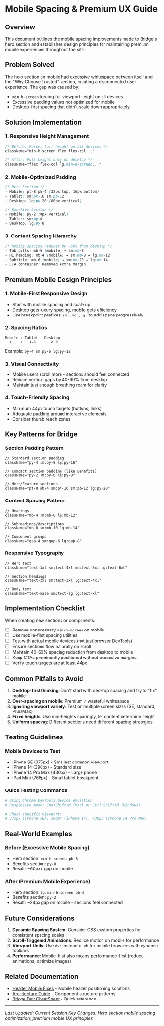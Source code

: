# Mobile Spacing & Premium UX Guide

## Overview
This document outlines the mobile spacing improvements made to Bridge's hero section and establishes design principles for maintaining premium mobile experiences throughout the site.

## Problem Solved
The hero section on mobile had excessive whitespace between itself and the "Why Choose Trusted" section, creating a disconnected user experience. The gap was caused by:
- `min-h-screen` forcing full viewport height on all devices
- Excessive padding values not optimized for mobile
- Desktop-first spacing that didn't scale down appropriately

## Solution Implementation

### 1. Responsive Height Management
```css
/* Before: Forces full height on all devices */
className="min-h-screen flex flex-col..."

/* After: Full height only on desktop */
className="flex flex-col lg:min-h-screen..."
```

### 2. Mobile-Optimized Padding
```css
/* Hero Section */
- Mobile: pt-8 pb-4 (32px top, 16px bottom)
- Tablet: sm:pt-16 sm:pb-12
- Desktop: lg:py-20 (80px vertical)

/* Benefits Section */
- Mobile: py-2 (8px vertical)
- Tablet: sm:py-6
- Desktop: lg:py-8
```

### 3. Content Spacing Hierarchy
```css
/* Mobile spacing reduces by ~50% from desktop */
- Tab pills: mb-6 (mobile) → sm:mb-8
- H1 heading: mb-4 (mobile) → sm:mb-8 → lg:mb-12
- Subtitle: mb-6 (mobile) → sm:mb-10 → lg:mb-14
- CTA container: Removed extra margin
```

## Premium Mobile Design Principles

### 1. **Mobile-First Responsive Design**
- Start with mobile spacing and scale up
- Desktop gets luxury spacing, mobile gets efficiency
- Use breakpoint prefixes: `sm:`, `md:`, `lg:` to add space progressively

### 2. **Spacing Ratios**
```
Mobile : Tablet : Desktop
  1    :   1.5  :    2-3
```
Example: `py-4 sm:py-6 lg:py-12`

### 3. **Visual Connectivity**
- Mobile users scroll more - sections should feel connected
- Reduce vertical gaps by 40-60% from desktop
- Maintain just enough breathing room for clarity

### 4. **Touch-Friendly Spacing**
- Minimum 44px touch targets (buttons, links)
- Adequate padding around interactive elements
- Consider thumb reach zones

## Key Patterns for Bridge

### Section Padding Pattern
```tsx
// Standard section padding
className="py-4 sm:py-8 lg:py-16"

// Compact section padding (like Benefits)
className="py-2 sm:py-6 lg:py-8"

// Hero/Feature sections
className="pt-8 pb-4 sm:pt-16 sm:pb-12 lg:py-20"
```

### Content Spacing Pattern
```tsx
// Headings
className="mb-4 sm:mb-8 lg:mb-12"

// Subheadings/descriptions
className="mb-6 sm:mb-10 lg:mb-14"

// Component groups
className="gap-4 sm:gap-6 lg:gap-8"
```

### Responsive Typography
```tsx
// Hero text
className="text-3xl sm:text-4xl md:text-5xl lg:text-6xl"

// Section headings
className="text-2xl sm:text-3xl lg:text-4xl"

// Body text
className="text-base sm:text-lg lg:text-xl"
```

## Implementation Checklist

When creating new sections or components:

- [ ] Remove unnecessary `min-h-screen` on mobile
- [ ] Use mobile-first spacing utilities
- [ ] Test with actual mobile devices (not just browser DevTools)
- [ ] Ensure sections flow naturally on scroll
- [ ] Maintain 40-60% spacing reduction from desktop to mobile
- [ ] Keep CTAs prominently positioned without excessive margins
- [ ] Verify touch targets are at least 44px

## Common Pitfalls to Avoid

1. **Desktop-first thinking**: Don't start with desktop spacing and try to "fix" mobile
2. **Over-spacing on mobile**: Premium ≠ wasteful whitespace
3. **Ignoring viewport variety**: Test on multiple screen sizes (SE, standard, Plus/Max)
4. **Fixed heights**: Use min-heights sparingly, let content determine height
5. **Uniform spacing**: Different sections need different spacing strategies

## Testing Guidelines

### Mobile Devices to Test
- iPhone SE (375px) - Smallest common viewport
- iPhone 14 (390px) - Standard size
- iPhone 14 Pro Max (430px) - Large phone
- iPad Mini (768px) - Small tablet breakpoint

### Quick Testing Commands
```bash
# Using Chrome DevTools device emulation
# Responsive mode: Cmd+Shift+M (Mac) or Ctrl+Shift+M (Windows)

# Check specific viewports
# 375px (iPhone SE), 390px (iPhone 14), 430px (iPhone 14 Pro Max)
```

## Real-World Examples

### Before (Excessive Mobile Spacing)
- Hero section: `min-h-screen pb-8`
- Benefits section: `py-8`
- Result: ~60px+ gap on mobile

### After (Premium Mobile Experience)
- Hero section: `lg:min-h-screen pb-4`
- Benefits section: `py-2`
- Result: ~24px gap on mobile - sections feel connected

## Future Considerations

1. **Dynamic Spacing System**: Consider CSS custom properties for consistent spacing scales
2. **Scroll-Triggered Animations**: Reduce motion on mobile for performance
3. **Viewport Units**: Use `dvh` instead of `vh` for mobile browsers with dynamic toolbars
4. **Performance**: Mobile-first also means performance-first (reduce animations, optimize images)

## Related Documentation
- [Header Mobile Fixes](./header.md) - Mobile header positioning solutions
- [Architecture Guide](./architecture.md) - Component structure patterns
- [Bridge Dev CheatSheet](./Bridge-Dev-CheatSheet.md) - Quick reference

---

*Last Updated: Current Session*
*Key Changes: Hero section mobile spacing optimization, premium mobile UX principles* 